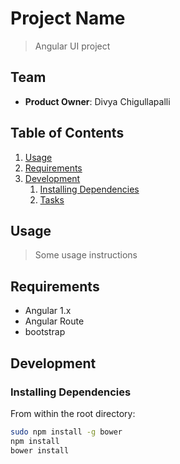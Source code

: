 # Project Name

>Angular UI project

## Team

  - __Product Owner__: Divya Chigullapalli

## Table of Contents

1. [Usage](#Usage)
1. [Requirements](#requirements)
1. [Development](#development)
    1. [Installing Dependencies](#installing-dependencies)
    1. [Tasks](#tasks)

## Usage

> Some usage instructions

## Requirements

- Angular 1.x
- Angular Route
- bootstrap

## Development

### Installing Dependencies

From within the root directory:

```sh
sudo npm install -g bower
npm install
bower install
```

